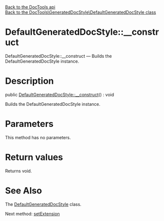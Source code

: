 [Back to the DocTools api](https://github.com/lingtalfi/DocTools/blob/master/doc/api/DocTools.md)<br>
[Back to the DocTools\GeneratedDocStyle\DefaultGeneratedDocStyle class](https://github.com/lingtalfi/DocTools/blob/master/doc/api/DocTools/GeneratedDocStyle/DefaultGeneratedDocStyle.md)


DefaultGeneratedDocStyle::__construct
================



DefaultGeneratedDocStyle::__construct — Builds the DefaultGeneratedDocStyle instance.




Description
================


public [DefaultGeneratedDocStyle::__construct](https://github.com/lingtalfi/DocTools/blob/master/doc/api/DocTools/GeneratedDocStyle/DefaultGeneratedDocStyle/__construct.md)() : void




Builds the DefaultGeneratedDocStyle instance.




Parameters
================

This method has no parameters.


Return values
================

Returns void.







See Also
================

The [DefaultGeneratedDocStyle](https://github.com/lingtalfi/DocTools/blob/master/doc/api/DocTools/GeneratedDocStyle/DefaultGeneratedDocStyle.md) class.

Next method: [setExtension](https://github.com/lingtalfi/DocTools/blob/master/doc/api/DocTools/GeneratedDocStyle/DefaultGeneratedDocStyle/setExtension.md)<br>

